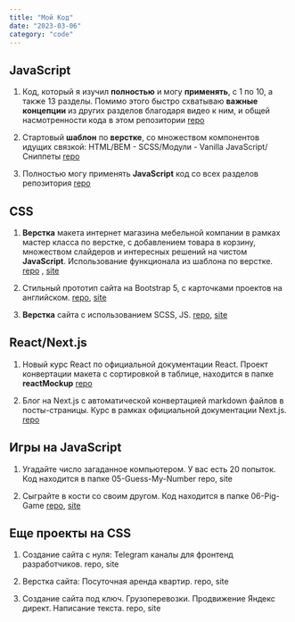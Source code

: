 ```yaml
---
title: "Мой Код"
date: "2023-03-06"
category: "code"
---
```


## JavaScript

1. Код, который я изучил **полностью** и могу **применять**, c 1 по 10, а также 13 разделы. Помимо этого быстро схватываю **важные концепции** из других разделов благодаря видео к ним, и общей насмотренности кода в этом репозитории [repo](https://github.com/Maxim-Cherkasov/jonas-js-course)

2. Стартовый **шаблон** по **верстке**, со множеством компонентов идущих связкой: HTML/BEM - SCSS/Модули - Vanilla JavaScript/Сниппеты [repo](https://github.com/Maxim-Cherkasov/flsStartTemplate-v3)

3. Полностью могу применять **JavaScript** код со всех разделов репозитория [repo](https://github.com/Maxim-Cherkasov/JS-Learning)

## CSS

1. **Верстка** макета интернет магазина мебельной компании в рамках мастер класса по верстке, с добавлением товара в корзину, множеством слайдеров и интересных решений на чистом **JavaScript**. Использование функционала из шаблона по верстке. [repo](https://github.com/Maxim-Cherkasov/funiro__v2-production) , [site](https://funiro-pink.vercel.app/)

2. Стильный прототип сайта на Bootstrap 5, с карточками проектов на английском. [repo](https://github.com/Maxim-Cherkasov/webpack-bootstrap), [site](https://maxim-cherkasov.github.io/webpack-bootstrap/)

3. **Верстка** сайта с использованием SCSS, JS. [repo](https://github.com/Maxim-Cherkasov/portfolio), [site](https://maxim-cherkasov.github.io/portfolio/index.html)

## React/Next.js

1. Новый курс React по официальной документации React. Проект конвертации макета с сортировкой в таблице, находится в папке **reactMockup** [repo](https://github.com/Maxim-Cherkasov/react-official2-next)

2. Блог на Next.js с автоматической конвертацией markdown файлов в посты-страницы. Курс в рамках официальной документации Next.js. [repo](https://github.com/Maxim-Cherkasov/nextjs-blog)

## Игры на JavaScript

1. Угадайте число загаданное компьютером. У вас есть 20 попыток. Код находится в папке 05-Guess-My-Number repo, site

2. Сыграйте в кости со своим другом. Код находится в папке 06-Pig-Game [repo](https://github.com/Maxim-Cherkasov/js-pig-game), [site](https://maxim-cherkasov.github.io/js-pig-game/)

## Еще проекты на CSS

1. Создание сайта с нуля: Telegram каналы для фронтенд разработчиков. repo, site

2. Верстка сайта: Посуточная аренда квартир. repo, site

3. Создание сайта под ключ. Грузоперевозки. Продвижение Яндекс директ. Написание текста. repo, site
